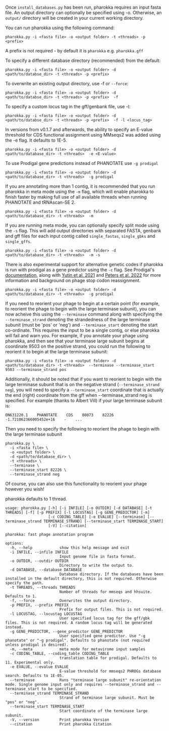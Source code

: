 Once `install_databases.py` has been run, pharokka requires an input fasta file. An output directory can optionally be specified using -o. Otherwise, an `output/` directory will be created in your current working directory.

You can run pharokka using the following command:

`pharokka.py -i <fasta file> -o <output folder> -t <threads> -p <prefix>`

A prefix is not required - by default it is `pharokka` e.g. `pharokka.gff`

To specify a different database directory (recommended) from the default:

`pharokka.py -i <fasta file> -o <output folder> -d <path/to/databse_dir> -t <threads> -p <prefix>`

To overwrite an existing output directory, use -f or `--force`:

`pharokka.py -i <fasta file> -o <output folder> -d <path/to/databse_dir> -t <threads> -p <prefix>  -f `

To specify a custom locus tag in the gff/genbank file, use -l:

`pharokka.py -i <fasta file> -o <output folder> -d <path/to/databse_dir> -t <threads> -p <prefix>  -f -l <locus_tag>`

In versions from v0.1.7 and afterwards, the ability to specify an E-value threshold for CDS functional assignment using MMseqs2 was added using the -e flag. It defaults to 1E-5.

`pharokka.py -i <fasta file> -o <output folder> -d <path/to/database_dir> -t <threads>  -e <E-value>`

To use Prodigal gene predictions instead of PHANOTATE use `-g prodigal`

`pharokka.py -i <fasta file> -o <output folder> -d <path/to/database_dir> -t <threads>  -g prodigal`

If you are annotating more than 1 contig, it is recommended that you run pharokka in meta mode using the `-m` flag, which will enable pharokka to finish faster by making full use of all available threads when running PHANOTATE and tRNAscan-SE 2.

`pharokka.py -i <fasta file> -o <output folder> -d <path/to/database_dir> -t <threads>  -m`

If you are running meta mode, you can optionally specify split mode using the `-s` flag. This will add output directories with separated FASTA, genbank and gff files for each input contig called `single_fastas`, `single_gbks` and `single_gffs`.

`pharokka.py -i <fasta file> -o <output folder> -d <path/to/database_dir> -t <threads>  -m -s`

There is also experimental support for alternative genetic codes if pharokka is run with prodigal as a gene predictor using the `-c` flag. See Prodigal's [documentation](https://github.com/hyattpd/prodigal/wiki/Advice-by-Input-Type#alternate-genetic-codes), along with [Yutin et al. 2021](https://doi.org/10.1038/s41467-022-32979-6) and [Peters et al. 2022](https://doi.org/10.1038/s41467-022-32979-6) for more information and background on phage stop codon reassignment.

`pharokka.py -i <fasta file> -o <output folder> -d <path/to/database_dir> -t <threads>  -g prodigal`

If you need to reorient your phage to begin at a certain point (for example, to reorient the phage to begin with the large terminase subunit), you can now acheive this using the `--terminase` command along with specifying the   `--terminase_strand` denoting the strandedness of the large terminase subunit (must be 'pos' or 'neg') and `--terminase_start` denoting the start co-ordinate. This requires the input to be a single contig, or else pharokka will fail and warn you. For example, if you annotate your phage using pharokka, and then see that your terminase large subunit begins at coordinate 9503 on the positive strand, you could run the following to reorient it to begin at the large terminase subunit:

`pharokka.py -i <fasta file> -o <output folder> -d <path/to/database_dir> -t <threads>  --terminase --terminase_start 9503 --terminase_strand pos `

Additionally, it should be noted that if you want to reorient to begin with the large terminase subunit that is on the negative strand (`--terminase_strand neg`), you will  need to specify a `--terminase_start` coordinate that is actually the end (right) coordinate from the gff when --terminase_strand neg is specified. For example (thanks to Albert Vill) if your large terminase subunit is:

`ON631220.1    PHANOTATE    CDS    80073    82226    -1.721062366005452e+16    -    ...`

Then you need to specify the following to reorient the phage to begin with the large terminase subunit

```
pharokka.py \
  -i <fasta file> \
  -o <output folder> \
  -d <path/to/database_dir> \
  -t <threads> \
  --terminase \
  --terminase_start 82226 \
  --terminase_strand neg
```
Of course, you can also use this functionality to reorient your phage however you wish!

pharokka defaults to 1 thread.

```
usage: pharokka.py [-h] [-i INFILE] [-o OUTDIR] [-d DATABASE] [-t THREADS] [-f] [-p PREFIX] [-l LOCUSTAG] [-g GENE_PREDICTOR] [-m]
                   [-c CODING_TABLE] [-e EVALUE] [--terminase] [--terminase_strand TERMINASE_STRAND] [--terminase_start TERMINASE_START]
                   [-V] [--citation]

pharokka: fast phage annotation program

options:
  -h, --help            show this help message and exit
  -i INFILE, --infile INFILE
                        Input genome file in fasta format.
  -o OUTDIR, --outdir OUTDIR
                        Directory to write the output to.
  -d DATABASE, --database DATABASE
                        Database directory. If the databases have been installed in the default directory, this is not required. Otherwise specify the path.
  -t THREADS, --threads THREADS
                        Number of threads for mmseqs and hhsuite. Defaults to 1.
  -f, --force           Overwrites the output directory.
  -p PREFIX, --prefix PREFIX
                        Prefix for output files. This is not required.
  -l LOCUSTAG, --locustag LOCUSTAG
                        User specified locus tag for the gff/gbk files. This is not required. A random locus tag will be generated instead.
  -g GENE_PREDICTOR, --gene_predictor GENE_PREDICTOR
                        User specified gene predictor. Use "-g phanotate" or "-g prodigal". Defaults to phanotate (not required unless prodigal is desired).
  -m, --meta            meta mode for metavirome input samples
  -c CODING_TABLE, --coding_table CODING_TABLE
                        translation table for prodigal. Defaults to 11. Experimental only.
  -e EVALUE, --evalue EVALUE
                        E-value threshold for mmseqs2 PHROGs database search. Defaults to 1E-05.
  --terminase           Runs "terminase large subunit" re-orientation mode. Single genome input only and requires --terminase_strand and --terminase_start to be specified.
  --terminase_strand TERMINASE_STRAND
                        Strand of terminase large subunit. Must be "pos" or "neg".
  --terminase_start TERMINASE_START
                        Start coordinate of the terminase large subunit.
  -V, --version         Print pharokka Version
  --citation            Print pharokka Citation
  ```